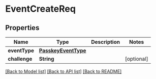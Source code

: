 # EventCreateReq

## Properties
Name | Type | Description | Notes
------------ | ------------- | ------------- | -------------
**eventType** | [**PasskeyEventType**](PasskeyEventType.md) |  | 
**challenge** | **String** |  | [optional] 

[[Back to Model list]](../README.md#documentation-for-models) [[Back to API list]](../README.md#documentation-for-api-endpoints) [[Back to README]](../README.md)


